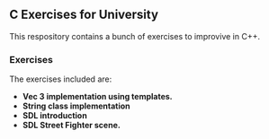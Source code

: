 ## C Exercises for University

This respository contains a bunch of exercises to improvive in C++.

### Exercises

The exercises included are:

- **Vec 3 implementation using templates.**
- **String class implementation**
- **SDL introduction**
- **SDL Street Fighter scene.**
